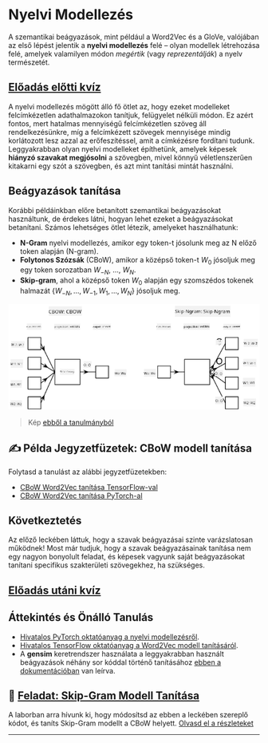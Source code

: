 <!--
CO_OP_TRANSLATOR_METADATA:
{
  "original_hash": "7ba20f54a5bfcd6521018cdfb17c7c57",
  "translation_date": "2025-09-23T11:17:34+00:00",
  "source_file": "lessons/5-NLP/15-LanguageModeling/README.md",
  "language_code": "hu"
}
-->
# Nyelvi Modellezés

A szemantikai beágyazások, mint például a Word2Vec és a GloVe, valójában az első lépést jelentik a **nyelvi modellezés** felé – olyan modellek létrehozása felé, amelyek valamilyen módon *megértik* (vagy *reprezentálják*) a nyelv természetét.

## [Előadás előtti kvíz](https://ff-quizzes.netlify.app/en/ai/quiz/29)

A nyelvi modellezés mögött álló fő ötlet az, hogy ezeket modelleket felcímkézetlen adathalmazokon tanítjuk, felügyelet nélküli módon. Ez azért fontos, mert hatalmas mennyiségű felcímkézetlen szöveg áll rendelkezésünkre, míg a felcímkézett szövegek mennyisége mindig korlátozott lesz azzal az erőfeszítéssel, amit a címkézésre fordítani tudunk. Leggyakrabban olyan nyelvi modelleket építhetünk, amelyek képesek **hiányzó szavakat megjósolni** a szövegben, mivel könnyű véletlenszerűen kitakarni egy szót a szövegben, és azt mint tanítási mintát használni.

## Beágyazások tanítása

Korábbi példáinkban előre betanított szemantikai beágyazásokat használtunk, de érdekes látni, hogyan lehet ezeket a beágyazásokat betanítani. Számos lehetséges ötlet létezik, amelyeket használhatunk:

* **N-Gram** nyelvi modellezés, amikor egy token-t jósolunk meg az N előző token alapján (N-gram).
* **Folytonos Szózsák** (CBoW), amikor a középső token-t $W_0$ jósoljuk meg egy token sorozatban $W_{-N}$, ..., $W_N$.
* **Skip-gram**, ahol a középső token $W_0$ alapján egy szomszédos tokenek halmazát {$W_{-N},\dots, W_{-1}, W_1,\dots, W_N$} jósoljuk meg.

![kép a szavak vektorokká alakításáról szóló tanulmányból](../../../../../translated_images/example-algorithms-for-converting-words-to-vectors.fbe9207a726922f6f0f5de66427e8a6eda63809356114e28fb1fa5f4a83ebda7.hu.png)

> Kép [ebből a tanulmányból](https://arxiv.org/pdf/1301.3781.pdf)

## ✍️ Példa Jegyzetfüzetek: CBoW modell tanítása

Folytasd a tanulást az alábbi jegyzetfüzetekben:

* [CBoW Word2Vec tanítása TensorFlow-val](CBoW-TF.ipynb)
* [CBoW Word2Vec tanítása PyTorch-al](CBoW-PyTorch.ipynb)

## Következtetés

Az előző leckében láttuk, hogy a szavak beágyazásai szinte varázslatosan működnek! Most már tudjuk, hogy a szavak beágyazásainak tanítása nem egy nagyon bonyolult feladat, és képesek vagyunk saját beágyazásokat tanítani specifikus szakterületi szövegekhez, ha szükséges. 

## [Előadás utáni kvíz](https://ff-quizzes.netlify.app/en/ai/quiz/30)

## Áttekintés és Önálló Tanulás

* [Hivatalos PyTorch oktatóanyag a nyelvi modellezésről](https://pytorch.org/tutorials/beginner/nlp/word_embeddings_tutorial.html).
* [Hivatalos TensorFlow oktatóanyag a Word2Vec modell tanításáról](https://www.TensorFlow.org/tutorials/text/word2vec).
* A **gensim** keretrendszer használata a leggyakrabban használt beágyazások néhány sor kóddal történő tanításához [ebben a dokumentációban](https://pytorch.org/tutorials/beginner/nlp/word_embeddings_tutorial.html) van leírva.

## 🚀 [Feladat: Skip-Gram Modell Tanítása](lab/README.md)

A laborban arra hívunk ki, hogy módosítsd az ebben a leckében szereplő kódot, és taníts Skip-Gram modellt a CBoW helyett. [Olvasd el a részleteket](lab/README.md)

---

